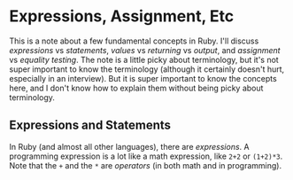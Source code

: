 Expressions, Assignment, Etc
============================

This is a note about a few fundamental concepts in Ruby.  I'll discuss
_expressions_ vs _statements_, _values_ vs _returning_ vs _output_, and _assignment_ vs _equality testing_.
The note is a little picky about terminology, but it's not super important to know the terminology
(although it certainly doesn't hurt, especially in an interview).  But it is super important
to know the concepts here, and I don't know how to explain them without being picky about
terminology.



Expressions and Statements
--------------------------

In Ruby (and almost all other languages), there are _expressions_.
A programming expression is a lot like a math expression, like `2+2` or `(1+2)*3`.
Note that the `+` and the `*` are _operators_ (in both math and in programming).
